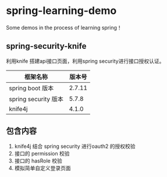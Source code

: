 # spring-learning-demo
Some demos in the process of learning spring！

## spring-security-knife

利用knife 搭建api接口页面，利用spring security进行接口授权认证。

| 框架名称               | 版本号    |
|--------------------|--------|
| spring boot 版本     | 2.7.11 |
| spring security 版本 | 5.7.8  |
| knife4j            | 4.1.0  |

## 包含内容

1. knife4j 结合 spring security 进行oauth2 的授权校验
2. 接口的 permission 校验
3. 接口的 hasRole 校验
4. 模拟简单自定义登录页面